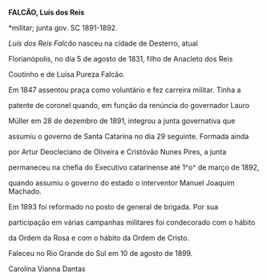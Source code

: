 **FALCÃO, Luís dos Reis**



\*militar; junta gov. SC 1891-1892.



*Luís dos Reis Falcão* nasceu na cidade de Desterro, atual

Florianópolis, no dia 5 de agosto de 1831, filho de Anacleto dos Reis

Coutinho e de Luísa Pureza Falcão.



Em 1847 assentou praça como voluntário e fez carreira militar. Tinha a

patente de coronel quando, em função da renúncia do governador Lauro

Müller em 28 de dezembro de 1891, integrou a junta governativa que

assumiu o governo de Santa Catarina no dia 29 seguinte. Formada ainda

por Artur Deocleciano de Oliveira e Cristóvão Nunes Pires, a junta

permaneceu na chefia do Executivo catarinense até 1^o^ de março de 1892,

quando assumiu o governo do estado o interventor Manuel Joaquim Machado.



Em 1893 foi reformado no posto de general de brigada. Por sua

participação em várias campanhas militares foi condecorado com o hábito

da Ordem da Rosa e com o hábito da Ordem de Cristo.



Faleceu no Rio Grande do Sul em 10 de agosto de 1899.



Carolina Vianna Dantas



